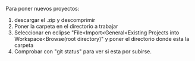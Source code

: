 Para poner nuevos proyectos:


1. descargar el .zip y descomprimir 
2. Poner la carpeta en el directorio a trabajar
3. Seleccionar en eclipse "File\<Import\<General\<Existing Projects into Workspace\<Browse(root directory)" y poner el directorio donde esta la carpeta
4. Comprobar con "git status" para ver si esta por subirse.
